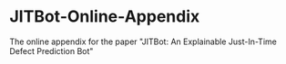 # JITBot-Online-Appendix
The online appendix for the paper "JITBot: An Explainable Just-In-Time Defect Prediction Bot"
